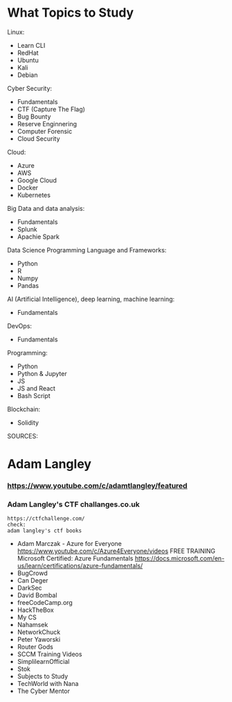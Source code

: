 # What Topics to Study

Linux: 
- Learn CLI
- RedHat
- Ubuntu
- Kali
- Debian

Cyber Security: 
- Fundamentals
- CTF (Capture The Flag) 
- Bug Bounty
- Reserve Enginnering
- Computer Forensic
- Cloud Security

Cloud: 
- Azure
- AWS
- Google Cloud
- Docker
- Kubernetes

Big Data and data analysis: 
- Fundamentals
- Splunk
- Apachie Spark

Data Science Programming Language and Frameworks:
- Python 
- R
- Numpy
- Pandas

AI (Artificial Intelligence), deep learning, machine learning: 
- Fundamentals

DevOps: 
- Fundamentals

Programming: 
- Python
- Python & Jupyter
- JS
- JS and React
- Bash Script

Blockchain: 
- Solidity

SOURCES:
# Adam Langley
###    https://www.youtube.com/c/adamtlangley/featured
###    Adam Langley's CTF challanges.co.uk
    https://ctfchallenge.com/
    check: 
    adam langley's ctf books
- Adam Marczak - Azure for Everyone
    https://www.youtube.com/c/Azure4Everyone/videos
    FREE TRAINING
    Microsoft Certified: Azure Fundamentals
    https://docs.microsoft.com/en-us/learn/certifications/azure-fundamentals/
- BugCrowd
- Can Deger
- DarkSec
- David Bombal
- freeCodeCamp.org
- HackTheBox
- My CS
- Nahamsek
- NetworkChuck
- Peter Yaworski
- Router Gods
- SCCM Training Videos
- SimplilearnOfficial
- Stok
- Subjects to Study
- TechWorld with Nana
- The Cyber Mentor

